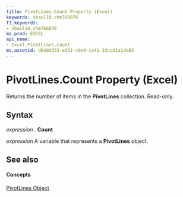 ```yaml
---
title: PivotLines.Count Property (Excel)
keywords: vbaxl10.chm766076
f1_keywords:
- vbaxl10.chm766076
ms.prod: EXCEL
api_name:
- Excel.PivotLines.Count
ms.assetid: d640d353-ed51-c9e9-ca41-33ccb1a1da03
---
```



# PivotLines.Count Property (Excel)

Returns the number of items in the  **PivotLines** collection. Read-only.


## Syntax

 _expression_ . **Count**

 _expression_ A variable that represents a **PivotLines** object.


## See also


#### Concepts


[PivotLines Object](pivotlines-object-excel.md)

